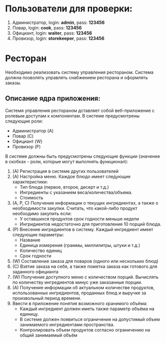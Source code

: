 # Пользователи для проверки:
1. Администратор, login: **admin**, pass: **123456**
2. Повар, login: **cook**, pass: **123456**
3. Официант, login: **waiter**, pass: **123456**
4. Провизор, login: **storekeeper**, pass: **123456**

# Ресторан
Необходимо реализовать систему управления рестораном. Система должна позволять управлять снабжением ресторана и оформлять заказы. 

## Описание ядра приложения:
Системя управления рестораном дставляет собой веб-приложение с ролевым доступам к компонентам. В системе предусмотрены следующие роли:
-	Администратор (A)
-	Повар (C)
-	Официант (W)
-	Провизор (P)

В системе должны быть предусмотрены следующие функции (значение в скобках - роли, которые могут выполнять функционал):
1. (А) Регистрация в системе других пользователей
2. (А) Настройка меню. Каждое блюдо имеет следующие характеристики:
   -	Тип блюда (первое, второе, десерт и т.д.)
   -	Ингредиенты с указанием веса/количества/объема.
   -	Стоимость
3. (A, P, C) Получение информации о текущих ингредиентах, а также о необходимости закупки. Считать, что какой-либо продукт необходимо закупить если:
   -	У оставшихся продуктов срок годности меньше недели
   -	Ингридиентов недостаточно для приготовления 10 порций блюда.
4. (P) Внесение ингредиентов в систему. Каждый ингредиент имеет следующие параметры:
   -	Название
   -	Единица измерения (граммы, миллилитры, штуки и т.д.)
   -	Количество единиц
   -	Срок годности
5. (W) Составление заказа для поваров (одного или нескольких блюд)
6. (С) Взятие заказа на себя, а также пометка заказа как готового для заданного официанта
7. (W) Получение доступного меню с количеством порций. Вычислять по количеству ингредиентов минус уже заказанные порции.
8. (A) Получение информации об актуальном количестве продуктов, использованных ингредиентов, проданных блюд и выручке за произвольный период времени.
9. Ввести в приложение понятия возможного хранимого объёма:
    -	Каждый ингредиент должен иметь также параметр объёма на единицу. 
    -	В системе должен появиться ограничение на допустимый объем занимаемого ингредиентами пространства.
    -	Контролировать объем продуктов согласно ограничению на общий занимаемый объём
